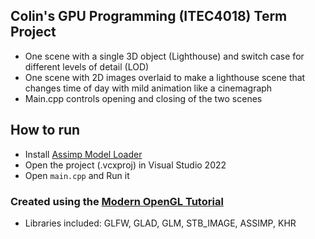 ## Colin's GPU Programming (ITEC4018) Term Project
- One scene with a single 3D object (Lighthouse) and switch case for different levels of detail (LOD)
- One scene with 2D images overlaid to make a lighthouse scene that changes time of day with mild animation like a cinemagraph
- Main.cpp controls opening and closing of the two scenes

## How to run
- Install [Assimp Model Loader](https://kimkulling.itch.io/the-asset-importer-lib)
- Open the project (.vcxproj) in Visual Studio 2022
- Open `main.cpp` and Run it

### Created using the [Modern OpenGL Tutorial](https://learnopengl.com/)
- Libraries included: GLFW, GLAD, GLM, STB_IMAGE, ASSIMP, KHR